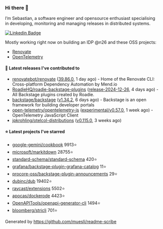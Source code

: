 ### Hi there 👋

I’m Sebastian, a software engineer and opensource enthusiast specialising in developing, monitoring and managing releases in distributed systems.    

[![Linkedin Badge](https://img.shields.io/badge/-LinkedIn-blue?style=flat&logo=Linkedin&logoColor=white&link=https://www.linkedin.com/in/sebastian-poxhofer/)](https://www.linkedin.com/in/sebastian-poxhofer/)

Mostly working right now on building an IDP @n26 and these OSS projects:
- [Renovate](https://github.com/renovatebot/renovate)
- [OpenTelemetry](https://github.com/open-telemetry)



#### 🚀 Latest releases I've contributed to

- [renovatebot/renovate](https://github.com/renovatebot/renovate) ([39.86.0](https://github.com/renovatebot/renovate/releases/tag/39.86.0), 1 day ago) - Home of the Renovate CLI: Cross-platform Dependency Automation by Mend.io
- [RoadieHQ/roadie-backstage-plugins](https://github.com/RoadieHQ/roadie-backstage-plugins) ([release-2024-12-26](https://github.com/RoadieHQ/roadie-backstage-plugins/releases/tag/release-2024-12-26), 4 days ago) - All Backstage plugins created by Roadie.
- [backstage/backstage](https://github.com/backstage/backstage) ([v1.34.2](https://github.com/backstage/backstage/releases/tag/v1.34.2), 6 days ago) - Backstage is an open framework for building developer portals
- [open-telemetry/opentelemetry-js](https://github.com/open-telemetry/opentelemetry-js) ([experimental/v0.57.0](https://github.com/open-telemetry/opentelemetry-js/releases/tag/experimental/v0.57.0), 1 week ago) - OpenTelemetry JavaScript Client
- [jpkrohling/otelcol-distributions](https://github.com/jpkrohling/otelcol-distributions) ([v0.115.0](https://github.com/jpkrohling/otelcol-distributions/releases/tag/v0.115.0), 3 weeks ago)

#### ⭐ Latest projects I've starred

- [google-gemini/cookbook](https://github.com/google-gemini/cookbook) 9913⭐
- [microsoft/markitdown](https://github.com/microsoft/markitdown) 28755⭐
- [standard-schema/standard-schema](https://github.com/standard-schema/standard-schema) 420⭐
- [grafana/backstage-plugin-grafana-catalog](https://github.com/grafana/backstage-plugin-grafana-catalog) 11⭐
- [procore-oss/backstage-plugin-announcements](https://github.com/procore-oss/backstage-plugin-announcements) 29⭐
- [dubinc/dub](https://github.com/dubinc/dub) 19402⭐
- [raycast/extensions](https://github.com/raycast/extensions) 5502⭐
- [apocas/dockerode](https://github.com/apocas/dockerode) 4423⭐
- [OpenAPITools/openapi-generator-cli](https://github.com/OpenAPITools/openapi-generator-cli) 1494⭐
- [bloomberg/stricli](https://github.com/bloomberg/stricli) 701⭐



Generated by https://github.com/muesli/readme-scribe
